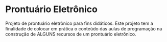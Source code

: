 # Prontuário Eletrônico
Projeto de prontuário eletrônico para fins didáticos.
Este projeto tem a finalidade de colocar em prática o conteúdo das aulas de programação na construção de ALGUNS recursos de um prontuário eletrônico. 
